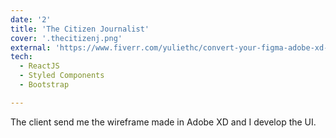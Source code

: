 ```yaml
---
date: '2'
title: 'The Citizen Journalist'
cover: '.thecitizenj.png'
external: 'https://www.fiverr.com/yuliethc/convert-your-figma-adobe-xd-or-sketch-wireframes-to-reactjs'
tech:
  - ReactJS
  - Styled Components
  - Bootstrap

---
```


The client send me the wireframe made in Adobe XD and I develop the UI.
